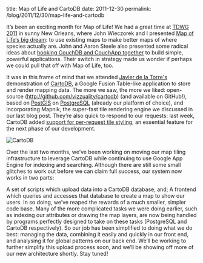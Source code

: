 title: Map of Life and CartoDB
date: 2011-12-30
permalink: /blog/2011/12/30/map-life-and-cartodb


It’s been an exciting month for Map of Life! We had a great time at [TDWG 2011](http://www.tdwg.org/conference2011/) in sunny New Orleans, where John Wieczorek and I presented [Map of Life‘s big dream](http://speakerdeck.com/u/gaurav/p/map-of-life-computer-demo-at-tdwg-2011): to use existing maps to make better maps of where species actually are. John and Aaron Steele also presented some radical ideas about [hooking CouchDB and CouchApp together](http://eightysteele.github.com/presentations/tdwg/2011/dce) to build simple, powerful applications. Their switch in strategy made us wonder if perhaps we could pull that off with Map of Life, too.

It was in this frame of mind that we attended [Javier de la Torre's](http://www.vizzuality.com/team/jatorre) demonstration of [CartoDB](http://cartodb.com/), a Google Fusion Table-like application to store and render mapping data. The more we saw, the more we liked: open-source (http://github.com/vizzuality/cartodb) (and available on GitHub!), based on [PostGIS](http://postgis.refractions.net/) on [PostgreSQL](http://www.postgresql.org/) (already our platform of choice), and incorporating Mapnik, the super-fast tile rendering engine we discussed in our last blog post. They’re also quick to respond to our requests: last week, CartoDB added [support for per-request tile styling](http://blog.cartodb.com/post/13968310966/dynamic-map-styles), an essential feature for the next phase of our development.

![CartoDB](/content_static/blog/2011-12-30/cartodb.png)

Over the last two months, we’ve been working on moving our map tiling infrastructure to leverage CartoDB while continuing to use Google App Engine for indexing and searching. Although there are still some small glitches to work out before we can claim full success, our system now works in two parts:

A set of scripts which upload data into a CartoDB database, and;
A frontend which queries and accesses that database to create a map to show our users.
In so doing, we’ve reaped the rewards of a much smaller, simpler code base. Many of the more complicated tasks we were doing earlier, such as indexing our attributes or drawing the map layers, are now being handled by programs perfectly designed to take on these tasks (PostgreSQL and CartoDB respectively). So our job has been simplified to doing what we do best: managing the data, combining it easily and quickly in our front end, and analysing it for global patterns on our back end.  We’ll be working to further simplify this upload process soon, and we’ll be showing off more of our new architecture shortly. Stay tuned!
